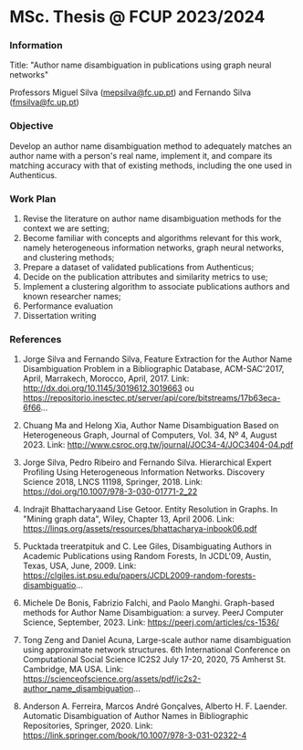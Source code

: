 # MSc. Thesis @ FCUP 2023/2024

### Information
Title: "Author name disambiguation in publications using graph neural networks"

Professors Miguel Silva (mepsilva@fc.up.pt) and Fernando Silva (fmsilva@fc.up.pt)

### Objective
Develop an author name disambiguation method to adequately matches an author name with a person's real name, implement it, and compare its matching accuracy with that of existing methods, including the one used in Authenticus.

### Work Plan
1. Revise the literature on author name disambiguation methods for the context we are setting;
2. Become familiar with concepts and algorithms relevant for this work, namely heterogeneous information networks, graph neural networks, and clustering methods;
3. Prepare a dataset of validated publications from Authenticus;
4. Decide on the publication attributes and similarity metrics to use;
4. Implement a clustering algorithm to associate publications authors and known researcher names;
5. Performance evaluation
6. Dissertation writing

### References
1. Jorge Silva and Fernando Silva, Feature Extraction for the Author Name Disambiguation Problem in a Bibliographic Database, ACM-SAC'2017, April, Marrakech, Morocco, April, 2017.
Link: http://dx.doi.org/10.1145/3019612.3019663 ou https://repositorio.inesctec.pt/server/api/core/bitstreams/17b63eca-6f66...

2. Chuang Ma and Helong Xia, Author Name Disambiguation Based on Heterogeneous Graph, Journal of Computers, Vol. 34, Nº 4, August 2023.
Link: http://www.csroc.org.tw/journal/JOC34-4/JOC3404-04.pdf

3. Jorge Silva, Pedro Ribeiro and Fernando Silva. Hierarchical Expert Profiling Using Heterogeneous Information Networks. Discovery Science 2018, LNCS 11198, Springer, 2018.
Link: https://doi.org/10.1007/978-3-030-01771-2_22

4. Indrajit Bhattacharyaand Lise Getoor. Entity Resolution in Graphs. In "Mining graph data", Wiley, Chapter 13, April 2006.
Link: https://linqs.org/assets/resources/bhattacharya-inbook06.pdf

5. Pucktada treeratpituk and C. Lee Giles, Disambiguating Authors in Academic Publications using Random Forests, In JCDL'09, Austin, Texas, USA, June, 2009.
Link: https://clgiles.ist.psu.edu/papers/JCDL2009-random-forests-disambiguatio...

6. Michele De Bonis, Fabrizio Falchi, and Paolo Manghi. Graph-based methods for Author Name Disambiguation: a survey. PeerJ Computer Science, September, 2023.
Link: https://peerj.com/articles/cs-1536/

7. Tong Zeng and Daniel Acuna, Large-scale author name disambiguation using
approximate network structures. 6th International Conference on Computational Social Science IC2S2
July 17-20, 2020, 75 Amherst St. Cambridge, MA USA.
Link: https://scienceofscience.org/assets/pdf/ic2s2-author_name_disambiguation...

8. Anderson A. Ferreira, Marcos André Gonçalves, Alberto H. F. Laender. Automatic Disambiguation of Author Names in Bibliographic Repositories, Springer, 2020.
Link: https://link.springer.com/book/10.1007/978-3-031-02322-4